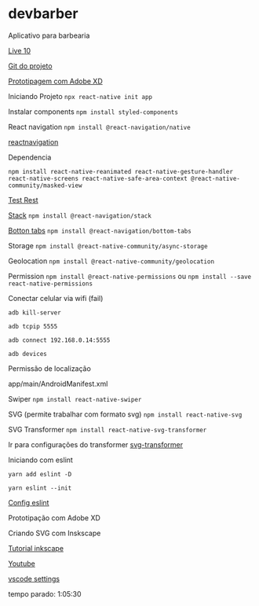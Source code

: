 # devbarber

Aplicativo para barbearia

[Live 10](https://alunos.b7web.com.br/curso/lives/app-de-agendamento-para-barbeiros)

[Git do projeto](https://github.com/ederpbj/devbarber)

[Prototipagem com Adobe XD](https://www.youtube.com/watch?v=29QgSGxoqbU&list=PLzvyjJBWFAEnF0g9gz1DsKm2UZbqsALG9&index=2&ab_channel=DanielR.C.-AdobeTutoriais)

Iniciando Projeto
`npx react-native init app`

Instalar components
`npm install styled-components`

React navigation
`npm install @react-navigation/native`

[reactnavigation](https://reactnavigation.org/docs/getting-started)


Dependencia
```
npm install react-native-reanimated react-native-gesture-handler react-native-screens react-native-safe-area-context @react-native-community/masked-view
```

[Test Rest](https://resttesttest.com/)

[Stack](https://reactnavigation.org/docs/stack-navigator)
`npm install @react-navigation/stack`

[Botton tabs](https://reactnavigation.org/docs/bottom-tab-navigator)
`npm install @react-navigation/bottom-tabs`

Storage
`npm install @react-native-community/async-storage`

Geolocation
`npm install @react-native-community/geolocation`

Permission
`npm install @react-native-permissions`
ou
`npm install --save react-native-permissions`

Conectar celular via wifi (fail)
```
adb kill-server

adb tcpip 5555

adb connect 192.168.0.14:5555

adb devices

```

Permissão de localização

app/main/AndroidManifest.xml

<uses-permission android:name="android.permission.ACCESS_FINE_LOCATION" />

Swiper
`npm install react-native-swiper`

SVG (permite trabalhar com formato svg)
`npm install react-native-svg`

SVG Transformer
`npm install react-native-svg-transformer`

Ir para configurações do transformer
[svg-transformer](https://github.com/kristerkari/react-native-svg-transformer)

Iniciando com eslint
```
yarn add eslint -D

yarn eslint --init

```
[Config eslint](https://medium.com/@sutil.edu/configura%C3%A7%C3%B5es-do-eslint-com-prettier-para-react-native-458cb098c3c8)

Prototipação com Adobe XD

Criando SVG com Inskscape

[Tutorial inkscape](https://inkscape.org/pt-br/aprender/)

[Youtube](https://www.youtube.com/watch?v=ef7bR76KdGg&ab_channel=JMDesignGr%C3%A1fico)

[vscode settings](https://www.npmjs.com/package/react-native-vscode-settings)


tempo parado: 1:05:30